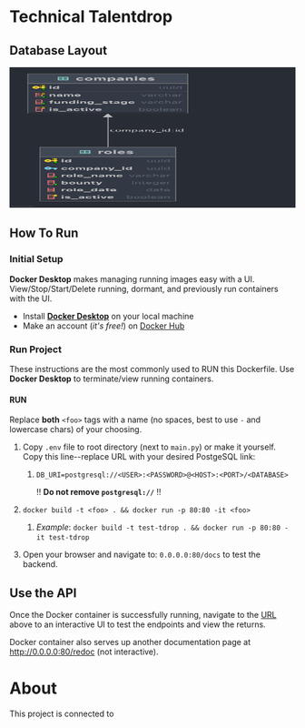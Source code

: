 # Technical Talentdrop

## Database Layout
<img src="images/db_diagram.png" alt="diagram" width="650" height="247.05">

## How To Run
### Initial Setup
**Docker Desktop** makes managing running images easy with a UI. View/Stop/Start/Delete running, dormant, and previously
run containers with the UI.
- Install **[Docker Desktop](https://www.docker.com/products/docker-desktop)** on your local machine
- Make an account (_it's free!_) on [Docker Hub](https://hub.docker.com/signup)

### Run Project
These instructions are the most commonly used to RUN this Dockerfile. Use **Docker Desktop** to terminate/view running
containers.

#### RUN
Replace **both** `<foo>` tags with a name (no spaces, best to use `-` and lowercase chars) of your choosing.
 
1. Copy `.env` file to root directory (next to `main.py`) or make it yourself. Copy this line--replace URL with your desired PostgeSQL link:
   1. ```dotenv
      DB_URI=postgresql://<USER>:<PASSWORD>@<HOST>:<PORT>/<DATABASE>
      ```
      :bangbang: **Do not remove `postgresql://`** :bangbang:


2. `docker build -t <foo> . && docker run -p 80:80 -it <foo>`
   1. _Example_: `docker build -t test-tdrop . && docker run -p 80:80 -it test-tdrop`
3. Open your browser and navigate to: `0.0.0.0:80/docs` to test the backend.
 

## Use the API
Once the Docker container is successfully running, navigate to the [URL](http://0.0.0.0:80/docs) above to an interactive
UI to test the endpoints and view the returns.

Docker container also serves up another documentation page at http://0.0.0.0:80/redoc (not interactive).


# About
This project is connected to 